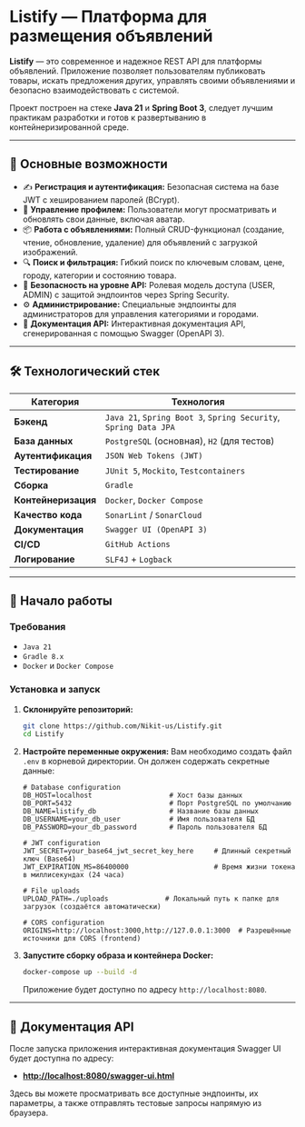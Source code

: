 # Listify — Платформа для размещения объявлений


**Listify** — это современное и надежное REST API для платформы объявлений. Приложение позволяет пользователям публиковать товары, искать предложения других, управлять своими объявлениями и безопасно взаимодействовать с системой.

Проект построен на стеке **Java 21** и **Spring Boot 3**, следует лучшим практикам разработки и готов к развертыванию в контейнеризированной среде.

-----

## 🚀 Основные возможности

- ✍️ **Регистрация и аутентификация:** Безопасная система на базе JWT с хешированием паролей (BCrypt).
- 👤 **Управление профилем:** Пользователи могут просматривать и обновлять свои данные, включая аватар.
- 📦 **Работа с объявлениями:** Полный CRUD-функционал (создание, чтение, обновление, удаление) для объявлений с загрузкой изображений.
- 🔍 **Поиск и фильтрация:** Гибкий поиск по ключевым словам, цене, городу, категории и состоянию товара.
- 🔐 **Безопасность на уровне API:** Ролевая модель доступа (USER, ADMIN) с защитой эндпоинтов через Spring Security.
- ⚙️ **Администрирование:** Специальные эндпоинты для администраторов для управления категориями и городами.
- 📄 **Документация API:** Интерактивная документация API, сгенерированная с помощью Swagger (OpenAPI 3).

-----

## 🛠️ Технологический стек

| Категория             | Технология                                                                                              |
| --------------------- | ------------------------------------------------------------------------------------------------------- |
| **Бэкенд** | `Java 21`, `Spring Boot 3`, `Spring Security`, `Spring Data JPA`                                            |
| **База данных** | `PostgreSQL` (основная), `H2` (для тестов)                                                                |
| **Аутентификация** | `JSON Web Tokens (JWT)`                                                                                   |
| **Тестирование** | `JUnit 5`, `Mockito`, `Testcontainers`                                                                    |
| **Сборка** | `Gradle`                                                                                                |
| **Контейнеризация** | `Docker`, `Docker Compose`                                                                                |
| **Качество кода** | `SonarLint` / `SonarCloud`                                                                                |
| **Документация** | `Swagger UI (OpenAPI 3)`                                                                                  |
| **CI/CD** | `GitHub Actions`                                                                                          |
| **Логирование** | `SLF4J` + `Logback`                                                                                       |

-----

## 🏁 Начало работы

### Требования

- `Java 21`
- `Gradle 8.x`
- `Docker` и `Docker Compose`

### Установка и запуск

1.  **Склонируйте репозиторий:**

    ```bash
    git clone https://github.com/Nikit-us/Listify.git
    cd Listify
    ```

2.  **Настройте переменные окружения:**
    Вам необходимо создать файл `.env` в корневой директории. Он должен содержать секретные данные:

       ```env
    # Database configuration
    DB_HOST=localhost                   # Хост базы данных
    DB_PORT=5432                        # Порт PostgreSQL по умолчанию
    DB_NAME=listify_db                  # Название базы данных
    DB_USERNAME=your_db_user            # Имя пользователя БД
    DB_PASSWORD=your_db_password        # Пароль пользователя БД

    # JWT configuration
    JWT_SECRET=your_base64_jwt_secret_key_here     # Длинный секретный ключ (Base64)
    JWT_EXPIRATION_MS=86400000                     # Время жизни токена в миллисекундах (24 часа)

    # File uploads
    UPLOAD_PATH=./uploads              # Локальный путь к папке для загрузок (создаётся автоматически)

    # CORS configuration
    ORIGINS=http://localhost:3000,http://127.0.0.1:3000  # Разрешённые источники для CORS (frontend)
       ```  

3.  **Запустите сборку образа и контейнера Docker:**

    ```bash
    docker-compose up --build -d
    ```

    Приложение будет доступно по адресу `http://localhost:8080`.

-----

## 📖 Документация API

После запуска приложения интерактивная документация Swagger UI будет доступна по адресу:

- **[http://localhost:8080/swagger-ui.html](https://www.google.com/search?q=http://localhost:8080/swagger-ui.html)**

Здесь вы можете просматривать все доступные эндпоинты, их параметры, а также отправлять тестовые запросы напрямую из браузера.
